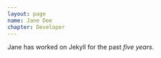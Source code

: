 ```yaml
---
layout: page
name: Jane Doe
chapter: Developer
---
```


Jane has worked on Jekyll for the past *five years*.
